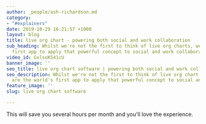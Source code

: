 ```yaml
---
author: _people/ash-richardson.md
category:
- "#explainers"
date: 2019-10-29 16:21:57 +1000
layout: blog
title: live org chart - powering both social and work collaboration
sub_heading: Whilst we're not the first to think of live org charts, we are the world's
  first app to apply that powerful concept to social and work collaboration.
video_id: GxlsoK541cU
banner_image: ''
seo_title: live org chart software | powering both social and work collaboration
seo_description: Whilst we're not the first to think of live org chart software, we
  are the world's first app to apply that powerful concept to social and work collaboration.
feature_image: ''
slug: live org chart software

---
```

This will save you several hours per month and you'll love the experience.